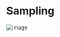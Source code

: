 # Sampling

![image](https://github.com/user-attachments/assets/2cbaf342-fd50-43f7-b15b-90a885066c83)
